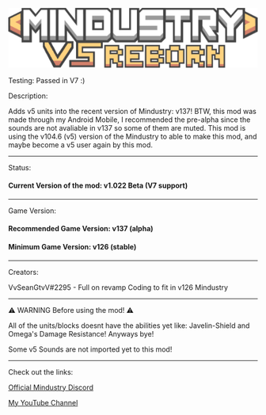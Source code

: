 ![Logo](sprites-override/logo.png)

Testing: Passed in V7 :)

Description:

Adds v5 units into the recent version of Mindustry: v137! 
BTW, this mod was made through my Android Mobile,
I recommended the pre-alpha since the sounds are not avaliable in v137 so some of them are muted.
This mod is using the v104.6 (v5) version of the Mindustry to able to make this mod,
and maybe become a v5 user again by this mod.

---
Status:
#### Current Version of the mod: v1.022 Beta (V7 support)
---
Game Version:
#### Recommended Game Version: v137 (alpha)
#### Minimum Game Version: v126 (stable)
---
Creators:

VvSeanGtvV#2295 - Full on revamp Coding to fit in v126 Mindustry

---
⚠️ WARNING Before using the mod! ⚠️

All of the units/blocks doesnt have the abilities yet like: Javelin-Shield and Omega's Damage Resistance!
Anyways bye!

Some v5 Sounds are not imported yet to this mod!

---
Check out the links:

[Official Mindustry Discord](https://discord.gg/aDWth4RCb3)

[My YouTube Channel](https://youtube.com/channel/UC-TtlQ6ARi4OmqUYsNVvjjg)

